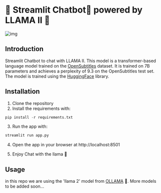 # 🚀 Streamlit Chatbot💬 powered by LLAMA II 🦙

![img](https://eu-images.contentstack.com/v3/assets/blt6b0f74e5591baa03/blt98d8a946b63c9b5f/64b7170ab314c94aa481d8c3/Untitled_design_(1).jpg)

## Introduction
Streamlit Chatbot to chat with LLAMA II. This model is a transformer-based language model trained on the [OpenSubtitles](http://opus.nlpl.eu/OpenSubtitles-v2018.php) dataset. It is trained on 7B parameters and achieves a perplexity of 9.3 on the OpenSubtitles test set. The model is trained using the [HuggingFace](https://huggingface.co/) library.



## Installation
1. Clone the repository
2. Install the requirements with:
```python
pip install -r requirements.txt
```
3. Run the app with:
```python
streamlit run app.py
```
4. Open the app in your browser at http://localhost:8501

5. Enjoy Chat with the llama 🦙

## Usage
in this repo we are using the 'llama 2' model from [OLLAMA](https://github.com/jmorganca/ollama) 🦙. More models to be added soon...
